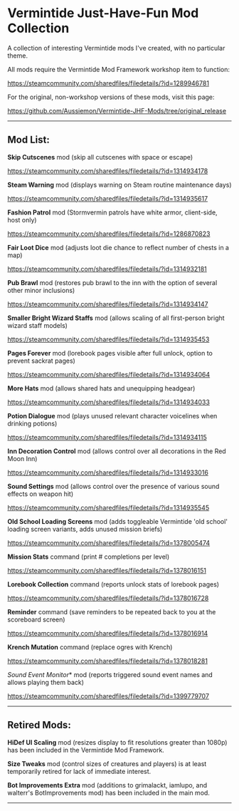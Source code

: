 # Vermintide Just-Have-Fun Mod Collection
A collection of interesting Vermintide mods I've created, with no particular theme. 

All mods require the Vermintide Mod Framework workshop item to function:

https://steamcommunity.com/sharedfiles/filedetails/?id=1289946781

For the original, non-workshop versions of these mods, visit this page:

https://github.com/Aussiemon/Vermintide-JHF-Mods/tree/original_release

----------------------------------------------------------------
Mod List:
----------------------------------------------------------------

**Skip Cutscenes** mod (skip all cutscenes with space or escape)

https://steamcommunity.com/sharedfiles/filedetails/?id=1314934178

**Steam Warning** mod (displays warning on Steam routine maintenance days)

https://steamcommunity.com/sharedfiles/filedetails/?id=1314935617

**Fashion Patrol** mod (Stormvermin patrols have white armor, client-side, host only)

https://steamcommunity.com/sharedfiles/filedetails/?id=1286870823

**Fair Loot Dice** mod (adjusts loot die chance to reflect number of chests in a map)

https://steamcommunity.com/sharedfiles/filedetails/?id=1314932181

**Pub Brawl** mod (restores pub brawl to the inn with the option of several other minor inclusions)

https://steamcommunity.com/sharedfiles/filedetails/?id=1314934147

**Smaller Bright Wizard Staffs** mod (allows scaling of all first-person bright wizard staff models)

https://steamcommunity.com/sharedfiles/filedetails/?id=1314935453

**Pages Forever** mod (lorebook pages visible after full unlock, option to prevent sackrat pages)

https://steamcommunity.com/sharedfiles/filedetails/?id=1314934064

**More Hats** mod (allows shared hats and unequipping headgear)

https://steamcommunity.com/sharedfiles/filedetails/?id=1314934033

**Potion Dialogue** mod (plays unused relevant character voicelines when drinking potions)

https://steamcommunity.com/sharedfiles/filedetails/?id=1314934115

**Inn Decoration Control** mod (allows control over all decorations in the Red Moon Inn)

https://steamcommunity.com/sharedfiles/filedetails/?id=1314933016

**Sound Settings** mod (allows control over the presence of various sound effects on weapon hit)

https://steamcommunity.com/sharedfiles/filedetails/?id=1314935545

**Old School Loading Screens** mod (adds toggleable Vermintide 'old school' loading screen variants, adds unused mission briefs)

https://steamcommunity.com/sharedfiles/filedetails/?id=1378005474

**Mission Stats** command (print # completions per level)

https://steamcommunity.com/sharedfiles/filedetails/?id=1378016151

**Lorebook Collection** command (reports unlock stats of lorebook pages)

https://steamcommunity.com/sharedfiles/filedetails/?id=1378016728

**Reminder** command (save reminders to be repeated back to you at the scoreboard screen)

https://steamcommunity.com/sharedfiles/filedetails/?id=1378016914

**Krench Mutation** command (replace ogres with Krench)

https://steamcommunity.com/sharedfiles/filedetails/?id=1378018281

*Sound Event Monitor** mod (reports triggered sound event names and allows playing them back)

https://steamcommunity.com/sharedfiles/filedetails/?id=1399779707


----------------------------------------------------------------
Retired Mods:
----------------------------------------------------------------

**HiDef UI Scaling** mod (resizes display to fit resolutions greater than 1080p) has been included in the Vermintide Mod Framework.

**Size Tweaks** mod (control sizes of creatures and players)  is at least temporarily retired for lack of immediate interest.

**Bot Improvements Extra** mod (additions to grimalackt, iamlupo, and walterr's BotImprovements mod) has been included in the main mod.


----------------------------------------------------------------
